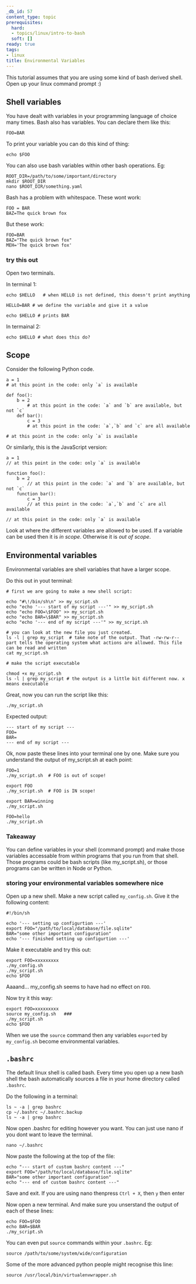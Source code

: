 ```yaml
---
_db_id: 57
content_type: topic
prerequisites:
  hard:
  - topics/linux/intro-to-bash
  soft: []
ready: true
tags: 
- linux
title: Environmental Variables
---
```


This tutorial assumes that you are using some kind of bash derived shell. Open up your linux command prompt :)

## Shell variables

You have dealt with variables in your programming language of choice many times. Bash also has variables. You can declare them like this:

```
FOO=BAR
```

To print your variable you can do this kind of thing:

```
echo $FOO
```

You can also use bash variables within other bash operations. Eg:

```
ROOT_DIR=/path/to/some/important/directory
mkdir $ROOT_DIR
nano $ROOT_DIR/something.yaml
```

Bash has a problem with whitespace. These wont work:

```
FOO = BAR
BAZ=The quick brown fox
```

But these work:

```
FOO=BAR
BAZ="The quick brown fox"
MEH='The quick brown fox'
```

### try this out

Open two terminals.

In terminal 1:

```
echo $HELLO   # when HELLO is not defined, this doesn't print anything

HELLO=BAR # we define the variable and give it a value

echo $HELLO # prints BAR

```

In termainal 2:

```
echo $HELLO # what does this do?
```

## Scope

Consider the following Python code.

```
a = 1
# at this point in the code: only `a` is available

def foo():
    b = 2
        # at this point in the code: `a` and `b` are available, but not `c`
    def bar():
        c = 3
        # at this point in the code: `a`,`b` and `c` are all available

# at this point in the code: only `a` is available
```

Or similarly, this is the JavaScript version:

```
a = 1
// at this point in the code: only `a` is available

function foo():
    b = 2
        // at this point in the code: `a` and `b` are available, but not `c`
    function bar():
        c = 3
        // at this point in the code: `a`,`b` and `c` are all available

// at this point in the code: only `a` is available
```

Look at where the different variables are allowed to be used. If a variable can be used then it is _in scope_. Otherwise it is _out of scope_.

## Environmental variables

Environmental variables are shell variables that have a larger scope.

Do this out in yout terminal:

```
# first we are going to make a new shell script:

echo "#\!/bin/sh\n" >> my_script.sh
echo "echo '--- start of my script ---'" >> my_script.sh
echo "echo FOO=\$FOO" >> my_script.sh
echo "echo BAR=\$BAR" >> my_script.sh
echo "echo '--- end of my script ---'" >> my_script.sh

# you can look at the new file you just created.
ls -l | grep my_script  # take note of the output. That -rw-rw-r-- part tells the operating system what actions are allowed. This file can be read and written
cat my_script.sh

# make the script executable

chmod +x my_script.sh
ls -l | grep my_script # the output is a little bit different now. x means executable
```

Great, now you can run the script like this:

```
./my_script.sh
```

Expected output:

```
--- start of my script ---
FOO=
BAR=
--- end of my script ---
```

Ok, now paste these lines into your terminal one by one. Make sure you understand the output of my_script.sh at each point:

```
FOO=1
./my_script.sh  # FOO is out of scope!

export FOO
./my_script.sh  # FOO is IN scope!

export BAR=winning
./my_script.sh

FOO=hello
./my_script.sh
```

### Takeaway

You can define variables in your shell (command prompt) and make those variables accessable from within programs that you run from that shell. Those programs could be bash scripts (like my_script.sh), or those programs can be written in Node or Python.

### storing your environmental variables somewhere nice

Open up a new shell. Make a new script called `my_config.sh`. Give it the following content:

```
#!/bin/sh

echo '--- setting up configurtion ---'
export FOO="/path/to/local/database/file.sqlite"
BAR="some other important configuration"
echo '--- finished setting up configurtion ---'
```

Make it executable and try this out:

```
export FOO=xxxxxxxxx
./my_config.sh
./my_script.sh
echo $FOO
```

Aaaand... my_config.sh seems to have had no effect on `FOO`.

Now try it this way:

```
export FOO=xxxxxxxxx
source my_config.sh   ###
./my_script.sh
echo $FOO
```

When we use the `source` command then any variables `export`ed by `my_config.sh` become environmental variables.

## `.bashrc`

The default linux shell is called bash. Every time you open up a new bash shell the bash automatically sources a file in your home directory called `.bashrc`.

Do the following in a terminal:

```
ls ~ -a | grep bashrc
cp ~/.bashrc ~/.bashrc.backup
ls ~ -a | grep bashrc
```

Now open .bashrc for editing however you want. You can just use nano if you dont want to leave the terminal.

```
nano ~/.bashrc
```

Now paste the following at the top of the file:

```
echo "--- start of custom bashrc content ---"
export FOO="/path/to/local/database/file.sqlite"
BAR="some other important configuration"
echo "--- end of custom bashrc content ---"
```

Save and exit. If you are using nano thenpress `Ctrl + X`, then `y` then enter

Now open a new terminal. And make sure you unserstand the output of each of these lines:

```
echo FOO=$FOO
echo BAR=$BAR
./my_script.sh
```

You can even put `source` commands within your `.bashrc`. Eg:

```
source /path/to/some/system/wide/configuration
```

Some of the more advanced python people might recognise this line:

```
source /usr/local/bin/virtualenvwrapper.sh
```